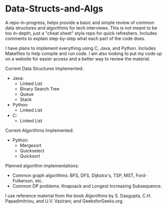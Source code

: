 # Data-Structs-and-Algs 
A repo-in-progress, helps provide a basic and simple review of common data structures and algorithms for tech interviews. This is not meant to be too in-depth, just a "cheat sheet" style repo for quick refreshers. Includes comments to explain step-by-step what each part of the code does.  

I have plans to implement everything using C, Java, and Python. Includes Makefiles to help compile and run code. I am also looking to put my code up on a website for easier access and a better way to review the material.

Current Data Structures Implemented:  
* Java: 
  * Linked List
  * Binary Search Tree
  * Queue
  * Stack
* Python:
  * Linked List
* C:
  * Linked List
  
Current Algorithms Implemented:
* Python:
  * Mergesort
  * Quickselect
  * Quicksort
  
Planned algorithm implementations:
* Common graph algorithms: BFS, DFS, Dijkstra's, TSP, MST, Ford-Fulkerson, etc.
* Common DP problems: Knapsack and Longest Increasing Subsequence.

I use reference material from the book *Algorithms* by S. Dasgupta, C.H. Papadimitriou, and U.V. Vazirani; and GeeksforGeeks.org.
